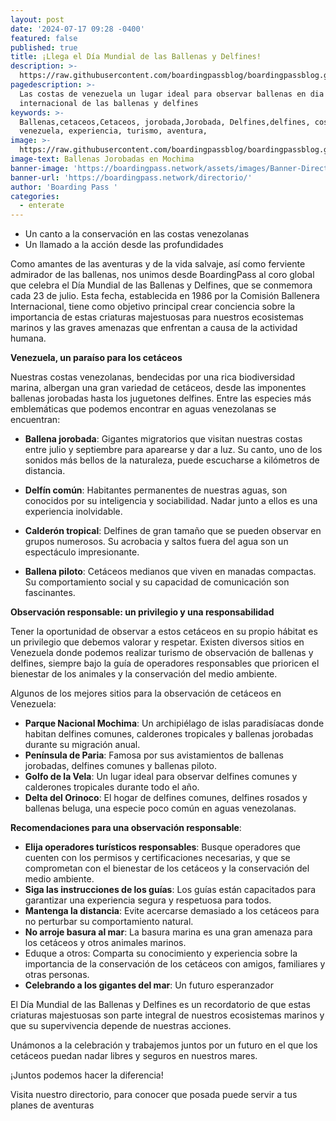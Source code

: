 ```yaml
---
layout: post
date: '2024-07-17 09:28 -0400'
featured: false
published: true
title: ¡Llega el Día Mundial de las Ballenas y Delfines!
description: >-
  https://raw.githubusercontent.com/boardingpassblog/boardingpassblog.github.io/main/assets/images/ballenas.jpg
pagedescription: >-
  Las costas de venezuela un lugar ideal para observar ballenas en dia
  internacional de las ballenas y delfines
keywords: >-
  Ballenas,cetaceos,Cetaceos, jorobada,Jorobada, Delfines,delfines, costas,
  venezuela, experiencia, turismo, aventura, 
image: >-
  https://raw.githubusercontent.com/boardingpassblog/boardingpassblog.github.io/main/assets/images/ballenas.jpg
image-text: Ballenas Jorobadas en Mochima
banner-image: 'https://boardingpass.network/assets/images/Banner-Directorio.gif'
banner-url: 'https://boardingpass.network/directorio/'
author: 'Boarding Pass '
categories:
  - enterate
---
```

- Un canto a la conservación en las costas venezolanas
- Un llamado a la acción desde las profundidades

Como amantes de las aventuras y  de la vida salvaje, así como ferviente admirador de las ballenas, nos unimos desde BoardingPass al coro global que celebra el Día Mundial de las Ballenas y Delfines, que se conmemora cada 23 de julio. Esta fecha, establecida en 1986 por la Comisión Ballenera Internacional, tiene como objetivo principal crear conciencia sobre la importancia de estas criaturas majestuosas para nuestros ecosistemas marinos y las graves amenazas que enfrentan a causa de la actividad humana.

**Venezuela, un paraíso para los cetáceos**

Nuestras costas venezolanas, bendecidas por una rica biodiversidad marina, albergan una gran variedad de cetáceos, desde las imponentes ballenas jorobadas hasta los juguetones delfines. Entre las especies más emblemáticas que podemos encontrar en aguas venezolanas se encuentran:

- **Ballena jorobada**: Gigantes migratorios que visitan nuestras costas entre julio y septiembre para aparearse y dar a luz. Su canto, uno de los sonidos más bellos de la naturaleza, puede escucharse a kilómetros de distancia.
 
- **Delfín común**: Habitantes permanentes de nuestras aguas, son conocidos por su inteligencia y sociabilidad. Nadar junto a ellos es una experiencia inolvidable.
 
- **Calderón tropical**: Delfines de gran tamaño que se pueden observar en grupos numerosos. Su acrobacia y saltos fuera del agua son un espectáculo impresionante.

- **Ballena piloto**: Cetáceos medianos que viven en manadas compactas. Su comportamiento social y su capacidad de comunicación son fascinantes.

**Observación responsable: un privilegio y una responsabilidad**

Tener la oportunidad de observar a estos cetáceos en su propio hábitat es un privilegio que debemos valorar y respetar. Existen diversos sitios en Venezuela donde podemos realizar turismo de observación de ballenas y delfines, siempre bajo la guía de operadores responsables que prioricen el bienestar de los animales y la conservación del medio ambiente.

Algunos de los mejores sitios para la observación de cetáceos en Venezuela:

- **Parque Nacional Mochima**: Un archipiélago de islas paradisíacas donde habitan delfines comunes, calderones tropicales y ballenas jorobadas durante su migración anual.
- **Península de Paria**: Famosa por sus avistamientos de ballenas jorobadas, delfines comunes y ballenas piloto.
- **Golfo de la Vela**: Un lugar ideal para observar delfines comunes y calderones tropicales durante todo el año.
- **Delta del Orinoco**: El hogar de delfines comunes, delfines rosados y ballenas beluga, una especie poco común en aguas venezolanas.

**Recomendaciones para una observación responsable**:

- **Elija operadores turísticos responsables**: Busque operadores que cuenten con los permisos y certificaciones necesarias, y que se comprometan con el bienestar de los cetáceos y la conservación del medio ambiente.
- **Siga las instrucciones de los guías**: Los guías están capacitados para garantizar una experiencia segura y respetuosa para todos.
- **Mantenga la distancia**: Evite acercarse demasiado a los cetáceos para no perturbar su comportamiento natural.
- **No arroje basura al mar**: La basura marina es una gran amenaza para los cetáceos y otros animales marinos.
- Eduque a otros: Comparta su conocimiento y experiencia sobre la importancia de la conservación de los cetáceos con amigos, familiares y otras personas.
- **Celebrando a los gigantes del mar**: Un futuro esperanzador

El Día Mundial de las Ballenas y Delfines es un recordatorio de que estas criaturas majestuosas son parte integral de nuestros ecosistemas marinos y que su supervivencia depende de nuestras acciones.

Unámonos a la celebración y trabajemos juntos por un futuro en el que los cetáceos puedan nadar libres y seguros en nuestros mares.

¡Juntos podemos hacer la diferencia!

Visita nuestro directorio, para conocer que posada puede servir a tus planes de aventuras